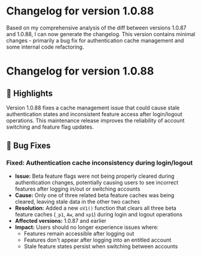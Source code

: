 # Changelog for version 1.0.88

Based on my comprehensive analysis of the diff between versions 1.0.87 and 1.0.88, I can now generate the changelog. This version contains minimal changes - primarily a bug fix for authentication cache management and some internal code refactoring.

# Changelog for version 1.0.88

## 🎯 Highlights
Version 1.0.88 fixes a cache management issue that could cause stale authentication states and inconsistent feature access after login/logout operations. This maintenance release improves the reliability of account switching and feature flag updates.

## 🐛 Bug Fixes

### Fixed: Authentication cache inconsistency during login/logout
- **Issue:** Beta feature flags were not being properly cleared during authentication changes, potentially causing users to see incorrect features after logging in/out or switching accounts
- **Cause:** Only one of three related beta feature caches was being cleared, leaving stale data in the other two caches
- **Resolution:** Added a new `oV1()` function that clears all three beta feature caches (`_p1`, `Aw`, and `xp1`) during login and logout operations
- **Affected versions:** 1.0.87 and earlier
- **Impact:** Users should no longer experience issues where:
  - Features remain accessible after logging out
  - Features don't appear after logging into an entitled account
  - Stale feature states persist when switching between accounts
